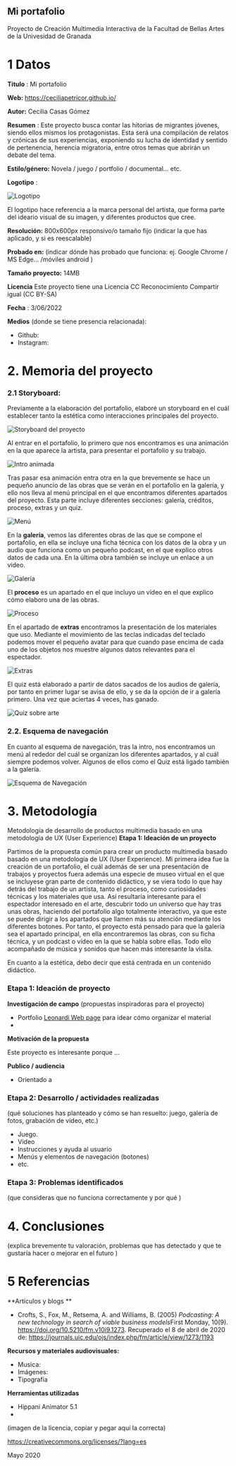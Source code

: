 ## Mi portafolio

Proyecto de Creación Multimedia Interactiva de la  Facultad de Bellas Artes de la Univesidad de Granada



# 1 Datos 



**Titulo** : Mi portafolio

**Web:**   https://ceciliapetricor.github.io/

**Autor:**  Cecilia Casas Gómez

**Resumen** : Este proyecto busca contar las hitorias de migrantes jóvenes, siendo ellos mismos los protagonistas. Esta será una compilación de relatos y crónicas de sus experiencias, exponiendo su lucha de identidad y sentido de pertenencia, herencia migratoria, entre otros temas que abrirán un debate del tema.

**Estilo/género:**  Novela / juego / portfolio / documental... etc.

**Logotipo** : 

![Logotipo](https://github.com/ceciliapetricor/ceciliapetricor.github.io/blob/master/documentaci%C3%B3n/logo.png)

El logotipo hace referencia a la marca personal del artista, que forma parte del ideario visual de su imagen, y diferentes productos que cree.



**Resolución:** 800x600px responsivo/o tamaño fijo (indicar la que has aplicado, y si es reescalable)

**Probado en:**   (indicar dónde has probado que funciona: ej. Google Chrome / MS Edge... /móviles android )

**Tamaño proyecto:** 14MB 

**Licencia** Este proyecto tiene una Licencia CC Reconocimiento Compartir igual (CC BY-SA)

**Fecha** : 3/06/2022

**Medios** (donde se tiene presencia relacionada):

- Github:
- Instagram:


# 2. Memoria del proyecto 

### 2.1 Storyboard: 

Previamente a la elaboración del portafolio, elaboré un storyboard en el cuál establecer tanto la estética como interacciones principales del proyecto. 

![Storyboard del proyecto](https://github.com/ceciliapetricor/ceciliapetricor.github.io/blob/master/documentaci%C3%B3n/storyboard.jpg)

Al entrar en el portafolio, lo primero que nos encontramos es una animación en la que aparece la artista, para presentar el portafolio y su trabajo.

![Intro animada](https://github.com/ceciliapetricor/ceciliapetricor.github.io/blob/master/documentaci%C3%B3n/capanimaci%C3%B3n1.png)

Tras pasar esa animación entra otra en la que brevemente se hace un pequeño anuncio de las obras que se verán en el portafolio en la galería, y ello nos lleva al menú principal en el que encontramos diferentes apartados del proyecto. Esta parte incluye diferentes secciones: galería, créditos, proceso, extras y  un quiz.

![Menú](https://github.com/ceciliapetricor/ceciliapetricor.github.io/blob/master/documentaci%C3%B3n/capanimaci%C3%B3n2.png)

En la **galería**, vemos las diferentes obras de las que se compone el portafolio, en ella se incluye una ficha técnica con los datos de la obra y un audio que funciona como un pequeño podcast, en el que explico otros datos de cada una. En la última obra también se incluye un enlace a un video.

![Galería](https://github.com/ceciliapetricor/ceciliapetricor.github.io/blob/master/documentaci%C3%B3n/capgaler%C3%ADa.png)

El **proceso** es un apartado en el que incluyo un vídeo en el que explico cómo elaboro una de las obras.

![Proceso](https://github.com/ceciliapetricor/ceciliapetricor.github.io/blob/master/documentaci%C3%B3n/capproceso.png)

En el apartado de **extras** encontramos la presentación de los materiales que uso. Mediante el movimiento de las teclas indicadas del teclado podemos mover el pequeño avatar para que cuando pase encima de cada uno de los objetos nos muestre algunos datos relevantes para el espectador.

![Extras](https://github.com/ceciliapetricor/ceciliapetricor.github.io/blob/master/documentaci%C3%B3n/capmateriales.png)

El quiz está elaborado a partir de datos sacados de los audios de galería, por tanto en primer lugar se avisa de ello, y se da la opción de ir a galería primero. Una vez que aciertas 4 veces, has ganado.

![Quiz sobre arte](https://github.com/ceciliapetricor/ceciliapetricor.github.io/blob/master/documentaci%C3%B3n/capquiz.png)


### 2.2. Esquema de navegación 

En cuanto al esquema de navegación, tras la intro, nos encontramos un menú al rededor del cuál se organizan los diferentes apartados, y al cuál siempre podemos volver. Algunos de ellos como el Quiz está ligado también a la galería.

![Esquema de Navegación](https://github.com/ceciliapetricor/ceciliapetricor.github.io/blob/master/documentaci%C3%B3n/esquemanavegaci%C3%B3n.jpg)


# 3. Metodología

Metodología de desarrollo de productos multimedia basado en una metodología de UX (User Experience)
**Etapa 1: Ideación de un proyecto**

Partimos de la propuesta común para crear un producto multimedia basado basado en una metodología de UX (User Experience). Mi primera idea fue la creación de un portafolio, el cuál además de ser una presentación de trabajos y proyectos fuera además una especie de museo virtual en el que se incluyese gran parte de contenido didáctico, y se viera todo lo que hay detrás del trabajo de un artista, tanto el proceso, como curiosidades técnicas y los materiales que usa.
Así resultaría interesante para el espectador interesado en el arte, descubrir todo un universo que hay tras unas obras, haciendo del portafolio algo totalmente interactivo, ya que este se puede dirigir a los apartados que llamen más su atención mediante los diferentes botones.
Por tanto, el proyecto está pensado para que la galería sea el apartado principal, en ella encontraremos las obras, con su ficha técnica, y un podcast o vídeo en la que se habla sobre ellas. Todo ello acompañado de música y sonidos que hacen más interesante la visita.

En cuanto a la estética, debo decir que está centrada en un contenido didáctico.



### Etapa 1: Ideación de proyecto

**Investigación de campo** (propuestas inspiradoras para el proyecto)

- Portfolio [Leonardi Web page](http://www.rleonardi.com/interactive-resume/) para idear cómo organizar el material
- 



**Motivación de la propuesta** 

Este  proyecto es interesante porque ... 



**Publico / audiencia**

- Orientado a 





### Etapa 2: Desarrollo / actividades realizadas

(qué soluciones has planteado y cómo se han resuelto: juego, galería de fotos, grabación de video, etc.)

- Juego. 
- Video 
- Instrucciones y ayuda al usuario 
- Menús y elementos de navegación (botones)
- etc.



### Etapa 3: Problemas identificados

(que consideras que no  funciona correctamente y por qué )



# 4. Conclusiones 

(explica brevemente tu valoración, problemas que has detectado y que te gustaría hacer o mejorar en el futuro )







# 5 Referencias 

**Artículos y blogs ** 

- Crofts, S., Fox, M., Retsema, A. and Williams, B. (2005) *Podcasting: A new technology in search of viable business models*First Monday, 10(9). https://doi.org/10.5210/fm.v10i9.1273. Recuperado el 8 de abril de 2020 de: https://journals.uic.edu/ojs/index.php/fm/article/view/1273/1193

**Recursos y materiales audiovisuales:**

* Musica:  
* Imágenes:  
* Tipografía

**Herramientas utilizadas**

- Hippani Animator 5.1
- 



(imagen de la licencia, copiar y pegar aquí la correcta)

https://creativecommons.org/licenses/?lang=es

Mayo 2020
